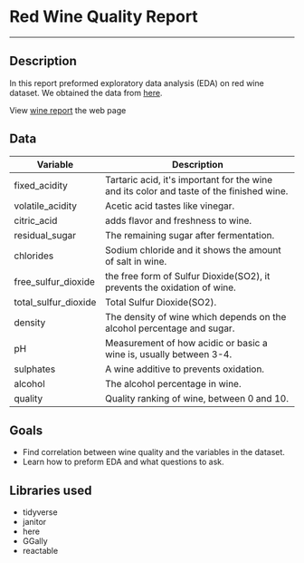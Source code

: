 # Red Wine Quality Report

---

## Description


In this report preformed exploratory data analysis (EDA) on red wine dataset.
We obtained the data from [here](https://www.kaggle.com/datasets/uciml/red-wine-quality-cortez-et-al-2009).

View [wine report](https://misk-dsi.github.io/individual-assignment-2-mhaln3mi/) the web page




## Data

| Variable      | Description |
| ----------- | ----------- |
| fixed_acidity      | Tartaric acid, it's important for the wine and its color and taste of the finished wine.       |
| volatile_acidity   | Acetic acid tastes like vinegar.       |
| citric_acid   | adds flavor and freshness to wine.        |
| residual_sugar   | The remaining sugar after fermentation.        |
| chlorides   | Sodium chloride and it shows the amount of salt in wine.        |
| free_sulfur_dioxide   | the free form of Sulfur Dioxide(SO2), it prevents the oxidation of wine.         |
| total_sulfur_dioxide   | Total  Sulfur Dioxide(SO2).       |
| density   | The density of wine which depends on the alcohol percentage and sugar.        |
| pH   | Measurement of how acidic or basic a wine is, usually between 3-4.      |
| sulphates   | A wine additive to prevents oxidation.        |
| alcohol   | The alcohol percentage in wine.        |
| quality   | Quality ranking of wine, between 0 and 10.        

## Goals


- Find correlation between wine quality and the variables in the dataset.
- Learn how to preform EDA and what questions to ask.



## Libraries used

- tidyverse
- janitor
- here
- GGally
- reactable



